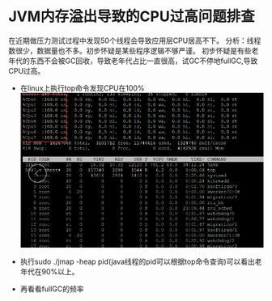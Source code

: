 # JVM内存溢出导致的CPU过高问题排查
在近期做压力测试过程中发现50个线程会导致应用层CPU居高不下。
分析：线程数很少，数据量也不多。初步怀疑是某些程序逻辑不够严谨。
初步怀疑是有些老年代的东西不会被GC回收，导致老年代占比一直很高，试GC不停地fullGC,导致CPU过高。

- 在linux上执行top命令发现CPU在100%
 ![](../../phone/k.png)
 
- 执行sudo ./jmap -heap pid(java线程的pid可以根据top命令查询)可以看出老年代在90%以上。
 
- 再看看fullGC的频率